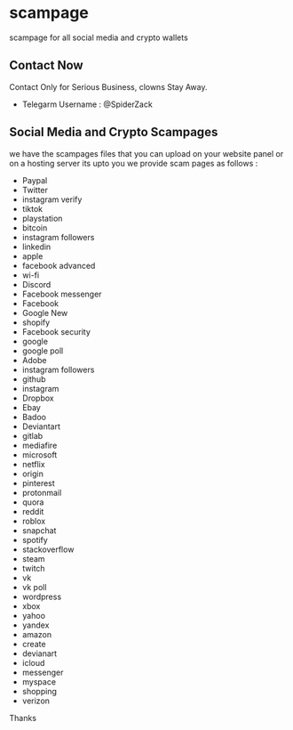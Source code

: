 # scampage
scampage for all social media and crypto wallets

## Contact Now

Contact Only for Serious Business, clowns Stay Away.

- Telegarm Username : @SpiderZack


## Social Media and Crypto Scampages

we have the scampages files that you can upload on your website panel or on a hosting server its upto you we provide scam pages as follows :

- Paypal
- Twitter
- instagram verify
- tiktok
- playstation
- bitcoin
- instagram followers
- linkedin
- apple
- facebook advanced 
- wi-fi
- Discord
- Facebook messenger 
- Facebook
- Google New
- shopify
- Facebook security 
- google
- google poll
- Adobe
- instagram followers
- github
- instagram
- Dropbox
- Ebay
- Badoo
- Deviantart
- gitlab
- mediafire
- microsoft
- netflix
- origin
- pinterest
- protonmail
- quora
- reddit
- roblox
- snapchat
- spotify
- stackoverflow
- steam
- twitch
- vk
- vk poll
- wordpress
- xbox
- yahoo
- yandex
- amazon
- create
- devianart
- icloud
- messenger
- myspace
- shopping
- verizon

Thanks
